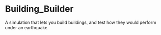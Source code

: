 # Building_Builder
A simulation that lets you build buildings, and test how they would perform under an earthquake.
